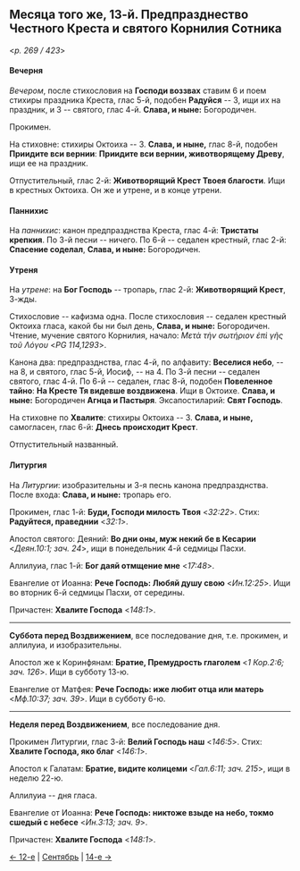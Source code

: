 
## Месяца того же, 13-й. Предпразднество Честного Креста и святого Корнилия Сотника

<*p. 269 / 423*>

#### Вечерня

*Вечером*, после стихословия на **Господи воззвах** ставим 6 и поем стихиры праздника Креста, глас 5-й, 
подобен **Радуйся** -- 3, ищи их на праздник, и 3 -- святого, глас 4-й.  **Слава, и ныне:** Богородичен.

Прокимен.

На стиховне: стихиры Октоиха -- 3. **Слава, и ныне,** глас 8-й, подобен **Приидите вси вернии**: 
**Приидите вси вернии, животворящему Древу**, ищи ее на праздник.

Отпустительный, глас 2-й: **Животворящий Крест Твоея благости**. Ищи в крестных Октоиха. 
Он же и утрене, и в конце утрени.

#### Паннихис

На *паннихис*: канон предпразднства Креста, глас 4-й: **Тристаты крепкия**. 
По 3-й песни -- ничего. 
По 6-й -- седален крестный, глас 2-й: **Спасение соделал**, **Слава, и ныне:** Богородичен.

#### Утреня

На *утрене*: на **Бог Господь** -- тропарь, глас 2-й: **Животворящий Крест**, 3-жды. 

Стихословие -- кафизма одна. 
После стихословия -- седален крестный Октоиха гласа, какой бы ни был день, **Слава, и ныне:** Богородичен. 
Чтение, мучение святого Корнилия, начало: *Μετὰ τὴν σωτήριον ἐπὶ γῆς τοῦ Λόγου* <*PG 114,1293*>.

Канона два: предпразднства, глас 4-й, по алфавиту: **Веселися небо**, -- на 8, и святого, глас 5-й, 
Иосиф, -- на 4. 
По 3-й песни -- седален святого, глас 4-й. 
По 6-й -- седален, глас 8-й, подобен **Повеленное тайно**: **На Кресте Тя видевше воздвижена**. 
Ищи в Октоихе. **Слава, и ныне:** Богородичен **Агнца и Пастыря**. 
Эксапостиларий: **Свят Господь**.

На стиховне по **Хвалите**: стихиры Октоиха -- 3. **Слава, и ныне,** самогласен, глас 6-й: 
**Днесь происходит Крест**.

Отпустительный названный.

#### Литургия

На *Литургии*: изобразительны и 3-я песнь канона предпразднства. 
После входа: **Слава, и ныне:** тропарь его.

Прокимен, глас 1-й: **Буди, Господи милость Твоя** <*32:22*>. Стих: **Радуйтеся, праведнии** <*32:1*>. 

Апостол святого: Деяний: **Во дни оны, муж некий бе в Кесарии** <*Деян.10:1; зач. 24*>, ищи 
в понедельник 4-й седмицы Пасхи. 

Аллилуиа, глас 1-й: **Бог даяй отмщение мне** <*17:48*>. 

Евангелие от Иоанна: **Рече Господь: Любяй душу свою** <*Ин.12:25*>. Ищи во вторник 
6-й седмицы Пасхи, от середины.

Причастен: **Хвалите Господа** <*148:1*>.

---

**Суббота перед Воздвижением**, все последование дня, т.е. прокимен, и аллилуиа, и изобразительны. 

Апостол же к Коринфянам: **Братие, Премудрость глаголем** <*1 Кор.2:6; зач. 126*>. Ищи в субботу 13-ю. 

Евангелие от Матфея: **Рече Господь: иже любит отца или матерь** <*Мф.10:37; зач. 39*>. Ищи в субботу 6-ю. 

--- 

**Неделя перед Воздвижением**, все последование дня. 

Прокимен Литургии, глас 3-й: **Велий Господь наш** <*146:5*>. Стих: **Хвалите Господа, яко благ** <*146:1*>. 

Апостол к Галатам: **Братие, видите колицеми** <*Гал.6:11; зач. 215*>, ищи в неделю 22-ю. 

Аллилуиа -- дня гласа. 

Евангелие от Иоанна: **Рече Господь: никтоже взыде на небо, токмо сшедый с небесе** <*Ин.3:13; зач. 9*>. 

Причастен: **Хвалите Господа** <*148:1*>.

[← 12-е](09_12_EUR.ru.md) | [Сентябрь](README.md#13-й) | [14-е →](09_14_EUR.ru.md)
